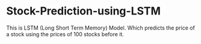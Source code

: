 # Stock-Prediction-using-LSTM

This is LSTM (Long Short Term Memory) Model. Which predicts the price of a stock using the prices of 100 stocks before it.

